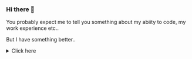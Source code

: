 ### Hi there 👋

You probably expect me to tell you something about my abiity to code, my work experience etc..

But I have something better..
<details>
  <summary>Click here</summary>
  
  Look at these parrots

  ![standard](./standard.gif)
  ![fedora](./fedora.gif)
  ![businessman](./businessman.gif)
  ![cop](./cop.gif)
  ![deal-with-it](./deal-with-it.gif)
  ![gentleman](./gentleman.gif)
  ![maracas](./maracas.gif)

  magnificent aren't they?

  Here's some more

  ![original](./original_parrot.gif)
  ![squad_parrot](./squad_parrot.gif)
  ![ultra_fast_parrot](./ultra_fast_parrot.gif)
  ![mask-parrot](./mask-parrot.gif)

  Anyway, contact me if you're from netflix or something.
</details>

